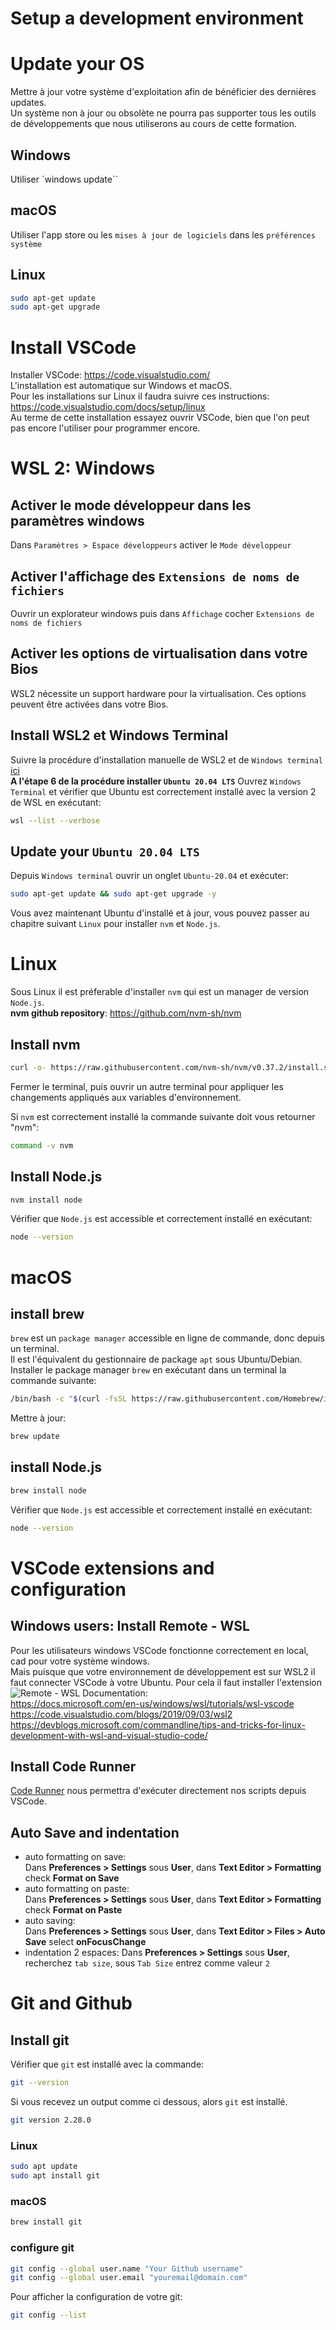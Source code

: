 # Setup a development environment

# Update your OS

Mettre à jour votre système d'exploitation afin de bénéficier des dernières updates.  
Un système non à jour ou obsolète ne pourra pas supporter tous les outils de développements que nous utiliserons au cours de cette formation.

## Windows

Utiliser `windows update``

## macOS

Utiliser l'app store ou les `mises à jour de logiciels` dans les `préférences système`

## Linux

```zsh
sudo apt-get update
sudo apt-get upgrade
```

# Install VSCode

Installer VSCode: https://code.visualstudio.com/  
L'installation est automatique sur Windows et macOS.  
Pour les installations sur Linux il faudra suivre ces instructions: https://code.visualstudio.com/docs/setup/linux  
Au terme de cette installation essayez ouvrir VSCode, bien que l'on peut pas encore l'utiliser pour programmer encore.

# WSL 2: Windows

## Activer le mode développeur dans les paramètres windows

Dans `Paramètres > Espace développeurs` activer le `Mode développeur`

## Activer l'affichage des `Extensions de noms de fichiers`

Ouvrir un explorateur windows puis dans `Affichage` cocher `Extensions de noms de fichiers`

## Activer les options de virtualisation dans votre Bios

WSL2 nécessite un support hardware pour la virtualisation.
Ces options peuvent être activées dans votre Bios.

## Install WSL2 et Windows Terminal

Suivre la procédure d'installation manuelle de WSL2 et de `Windows terminal` [ici](https://docs.microsoft.com/fr-fr/windows/wsl/install-win10#manual-installation-steps)  
**A l'étape 6 de la procédure installer `Ubuntu 20.04 LTS`**
Ouvrez `Windows Terminal` et vérifier que Ubuntu est correctement installé avec la version 2 de WSL en exécutant:

```zsh
wsl --list --verbose
```

## Update your `Ubuntu 20.04 LTS`

Depuis `Windows terminal` ouvrir un onglet `Ubuntu-20.04` et exécuter:

```zsh
sudo apt-get update && sudo apt-get upgrade -y
```

Vous avez maintenant Ubuntu d'installé et à jour, vous pouvez passer au chapitre suivant `Linux` pour installer `nvm` et `Node.js`.

# Linux

Sous Linux il est préferable d'installer `nvm` qui est un manager de version `Node.js`.  
**nvm github repository**: https://github.com/nvm-sh/nvm

## Install nvm

```zsh
curl -o- https://raw.githubusercontent.com/nvm-sh/nvm/v0.37.2/install.sh | bash
```

Fermer le terminal, puis ouvrir un autre terminal pour appliquer les changements appliqués aux variables d'environnement.

Si `nvm` est correctement installé la commande suivante doit vous retourner "nvm":

```zsh
command -v nvm
```

## Install Node.js

```zsh
nvm install node
```

Vérifier que `Node.js` est accessible et correctement installé en exécutant:

```zsh
node --version
```

# macOS

## install brew

`brew` est un `package manager` accessible en ligne de commande, donc depuis un terminal.  
Il est l'équivalent du gestionnaire de package `apt` sous Ubuntu/Debian.  
Installer le package manager `brew` en exécutant dans un terminal la commande suivante:

```zsh
/bin/bash -c "$(curl -fsSL https://raw.githubusercontent.com/Homebrew/install/HEAD/install.sh)"
```

Mettre à jour:

```zsh
brew update
```

## install Node.js

```zsh
brew install node
```

Vérifier que `Node.js` est accessible et correctement installé en exécutant:

```zsh
node --version
```

# VSCode extensions and configuration

## Windows users: Install Remote - WSL

Pour les utilisateurs windows VSCode fonctionne correctement en local, cad pour votre système windows.  
Mais puisque que votre environnement de développement est sur WSL2 il faut connecter VSCode à votre Ubuntu.
Pour cela il faut installer l'extension ![Remote - WSL](https://marketplace.visualstudio.com/items?itemName=ms-vscode-remote.remote-wsl)
Documentation:  
https://docs.microsoft.com/en-us/windows/wsl/tutorials/wsl-vscode  
https://code.visualstudio.com/blogs/2019/09/03/wsl2  
https://devblogs.microsoft.com/commandline/tips-and-tricks-for-linux-development-with-wsl-and-visual-studio-code/

## Install Code Runner

[Code Runner](https://marketplace.visualstudio.com/items?itemName=formulahendry.code-runner) nous permettra d'exécuter directement nos scripts depuis VSCode.

## Auto Save and indentation

- auto formatting on save:  
  Dans **Preferences > Settings** sous **User**, dans **Text Editor > Formatting** check **Format on Save**
- auto formatting on paste:  
  Dans **Preferences > Settings** sous **User**, dans **Text Editor > Formatting** check **Format on Paste**
- auto saving:  
  Dans **Preferences > Settings** sous **User**, dans **Text Editor > Files > Auto Save** select **onFocusChange**
- indentation 2 espaces:
  Dans **Preferences > Settings** sous **User**, recherchez `tab size`, sous `Tab Size` entrez comme valeur `2`

# Git and Github

## Install git

Vérifier que `git` est installé avec la commande:

```zsh
git --version
```

Si vous recevez un output comme ci dessous, alors `git` est installé.

```zsh
git version 2.28.0
```

### Linux

```zsh
sudo apt update
sudo apt install git
```

### macOS

```zsh
brew install git
```

### configure git

```zsh
git config --global user.name "Your Github username"
git config --global user.email "youremail@domain.com"
```

Pour afficher la configuration de votre git:

```zsh
git config --list
```
